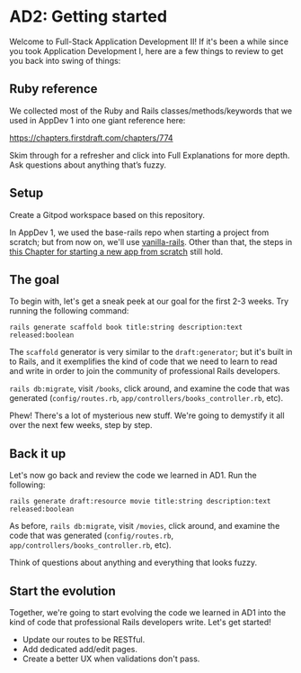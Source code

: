 # AD2: Getting started

Welcome to Full-Stack Application Development II! If it's been a while since you took Application Development I, here are a few things to review to get you back into swing of things:

## Ruby reference

We collected most of the Ruby and Rails classes/methods/keywords that we used in AppDev 1 into one giant reference here:

https://chapters.firstdraft.com/chapters/774

Skim through for a refresher and click into Full Explanations for more depth. Ask questions about anything that’s fuzzy.

## Setup

Create a Gitpod workspace based on this repository.

In AppDev 1, we used the base-rails repo when starting a project from scratch; but from now on, we'll use [vanilla-rails](https://github.com/appdev-projects/vanilla-rails). Other than that, the steps in [this Chapter for starting a new app from scratch](https://chapters.firstdraft.com/chapters/851) still hold.

## The goal

To begin with, let's get a sneak peek at our goal for the first 2-3 weeks. Try running the following command:

```
rails generate scaffold book title:string description:text released:boolean
```

The `scaffold` generator is very similar to the `draft:generator`; but it's built in to Rails, and it exemplifies the kind of code that we need to learn to read and write in order to join the community of professional Rails developers.

`rails db:migrate`, visit `/books`, click around, and examine the code that was generated (`config/routes.rb`, `app/controllers/books_controller.rb`, etc).

Phew! There's a lot of mysterious new stuff. We're going to demystify it all over the next few weeks, step by step.

## Back it up

Let's now go back and review the code we learned in AD1. Run the following:

```
rails generate draft:resource movie title:string description:text released:boolean
```

As before, `rails db:migrate`, visit `/movies`, click around, and examine the code that was generated (`config/routes.rb`, `app/controllers/books_controller.rb`, etc).

Think of questions about anything and everything that looks fuzzy.

## Start the evolution

Together, we're going to start evolving the code we learned in AD1 into the kind of code that professional Rails developers write. Let's get started!

- Update our routes to be RESTful.
- Add dedicated add/edit pages.
- Create a better UX when validations don't pass.
